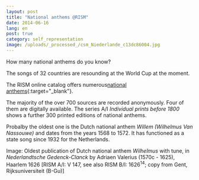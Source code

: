 ```yaml
---
layout: post
title: "National anthems @RISM"
date: 2014-06-16
lang: en
post: true
category: self_representation
image: /uploads/_processed_/csm_Niederlande_c13dc86004.jpg
---
```



How many national anthems do you know?

The songs of 32 countries are resounding at the World Cup at the moment.

The RISM online catalog offers numerous[national anthems](https://opac.rism.info/search?View=rism&q=Nationalhymnen){:target="_blank"}.

The majority of the over 700 sources are recorded anonymously. Four of them are digitally available. The series A/I _Individual prints before 1800_ shows a further 300 printed editions of national anthems.

Probalby the oldest one is the Dutch national anthem _Willem (Wilhelmus Van Nassouwe)_ and dates from the years 1568 to 1572. It has functioned as a state song since 1932 for the Netherlands.



Image: Oldest publication of Dutch national anthem _Wilhelmus_ with tune, in _Nederlandtsche Gedenck-Clanck_ by Adriaen Valerius (1570c - 1625), Haarlem 1626 [RISM A/I: V 147, see also RISM B/I: 1626<sup>14</sup>; copy from Gent, Rijksuniversiteit (B-Gu)]
